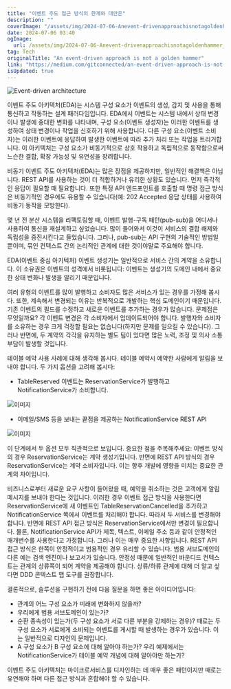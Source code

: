 ```yaml
---
title: "이벤트 주도 접근 방식의 한계와 대안은"
description: ""
coverImage: "/assets/img/2024-07-06-Anevent-drivenapproachisnotagoldenhammer_0.png"
date: 2024-07-06 03:40
ogImage: 
  url: /assets/img/2024-07-06-Anevent-drivenapproachisnotagoldenhammer_0.png
tag: Tech
originalTitle: "An event-driven approach is not a golden hammer"
link: "https://medium.com/gitconnected/an-event-driven-approach-is-not-a-golden-hammer-b1b9265ec7d6"
isUpdated: true
---
```






![Event-driven architecture](/assets/img/2024-07-06-Anevent-drivenapproachisnotagoldenhammer_0.png)

이벤트 주도 아키텍처(EDA)는 시스템 구성 요소가 이벤트의 생성, 감지 및 사용을 통해 통신하고 작동하는 설계 패러다임입니다. EDA에서 이벤트는 시스템 내에서 상태 변경이나 발생에 중대한 변화를 나타내며, 구성 요소(이벤트 생성자)는 이러한 이벤트를 생성하여 상태 변경이나 작업을 신호하기 위해 사용합니다. 다른 구성 요소(이벤트 소비자)는 이러한 이벤트에 응답하여 발생한 이벤트에 따라 추가 처리 또는 작업을 트리거합니다. 이 아키텍처는 구성 요소가 비동기적으로 상호 작용하고 독립적으로 동작함으로써 느슨한 결합, 확장 가능성 및 유연성을 장려합니다.

비동기 이벤트 주도 아키텍처(EDA)는 많은 장점을 제공하지만, 일반적인 해결책은 아닙니다. REST API를 사용하는 것이 더 적합하거나 유리한 상황도 있습니다. 먼저 즉각적인 응답이 필요할 때 필요합니다. 또한 특정 API 엔드포인트를 호출할 때 명령 접근 방식은 비동기적인 경우에도 유용할 수 있습니다(예: 202 Accepted 응답 상태를 사용하여 비동기 동작을 모방한다).

몇 년 전 분산 시스템을 리팩토링할 때, 이벤트 발행-구독 패턴(pub-sub)을 어디서나 사용하여 통신을 재설계하고 싶었습니다. 많이 들어와서 이것이 서비스의 결합 해제와 독립성을 증진시킨다고 들었습니다. 그러나, pub-sub는 API 구현의 기술적인 방법일 뿐이며, 묶인 컨텍스트 간의 논리적인 관계에 대한 것이야말로 주요해야 합니다.

<div class="content-ad"></div>

EDA(이벤트 중심 아키텍처) 이벤트 생성기는 일반적으로 서비스 간의 계약을 소유합니다. 이 소유권은 이벤트의 성격에서 비롯됩니다: 이벤트는 생성기의 도메인 내에서 중요한 상태 변화나 발생을 알리기 때문입니다.

여러 유형의 이벤트를 많이 발행하고 소비자도 많은 서비스가 있는 경우를 가정해 봅시다. 또한, 계속해서 변경되는 이유는 반복적으로 개발하는 핵심 도메인이기 때문입니다. 기존 이벤트의 필드를 수정하고 새로운 이벤트를 추가하는 경우가 많습니다. 문제점은 무엇일까요? 각 이벤트 변경은 각 소비자에서 업데이트되어야 합니다. 발행자와 소비자를 소유하는 경우 크게 걱정할 필요는 없습니다(하지만 문제를 일으킬 수 있습니다). 그러나 반면에, 두 계약의 각각을 유지하는 별도 팀이 있다면 많은 노력, 조정 및 의사 소통 부담이 발생할 것입니다.

테이블 예약 사용 사례에 대해 생각해 봅시다. 테이블 예약시 예약한 사람에게 알림을 보내야 합니다. 두 가지 옵션을 고려해 봅시다:

- TableReserved 이벤트는 ReservationService가 발행하고 NotificationService가 소비합니다.

<div class="content-ad"></div>


![이미지](/assets/img/2024-07-06-Anevent-drivenapproachisnotagoldenhammer_1.png)

- 이메일/SMS 등을 보내는 끝점을 제공하는 NotificationService REST API

![이미지](/assets/img/2024-07-06-Anevent-drivenapproachisnotagoldenhammer_2.png)

이 단계에서 두 옵션 모두 직관적으로 보입니다. 중요한 점을 주목해주세요: 이벤트 방식의 경우 ReservationService는 계약 생성기입니다. 반면에 REST API 방식의 경우 ReservationService는 계약 소비자입니다. 이는 향후 개발에 영향을 미치는 중요한 관계의 차이입니다.


<div class="content-ad"></div>

비즈니스로부터 새로운 요구 사항이 들어왔을 때, 예약을 취소하는 것은 고객에게 알림 메시지를 보내야 한다는 것입니다. 이러한 경우 이벤트 접근 방식을 사용한다면 ReservationService에 새 이벤트인 TableReservationCancelled을 추가하고 NotificationService 쪽에서 이벤트를 처리해야 합니다. 따라서 두 서비스를 변경해야 합니다. 반면에 REST API 접근 방식은 ReservationService에서만 변경이 필요합니다. 물론, NotificationService API가 제목, 텍스트, 이메일 주소 등과 같이 안정적인 매개변수를 사용한다고 가정합니다. 그러나 이는 매우 중요한 사항입니다. REST API 접근 방식은 한쪽이 안정적이고 범용적인 경우 유리할 수 있습니다. 범용 서브도메인의 다른 예는 검색 엔진이나 보고서가 있습니다. 안정성 때문에 일반적인 바운디드 컨텍스트는 관계의 상류쪽이 되어 계약을 제공해야 합니다. 상류/하류 관계에 대해 더 알고 싶다면 DDD 콘텍스트 맵 도구를 권장합니다.

결론적으로, 솔루션을 구현하기 전에 다음 질문을 하면 좋은 아이디어입니다:

- 관계의 어느 구성 요소가 미래에 변화하지 않을까?
- 우리에게 범용 서브도메인이 있는가?
- 순환 종속성이 있는가(두 구성 요소가 서로 다른 부분을 강제하는 경우)? 때로는 두 구성 요소가 서로에게 소비되는 이벤트를 게시할 때 발생하는 경우가 있습니다. 이는 일반적으로 디자인의 문제입니다.
- A 구성 요소가 B 구성 요소에 대해 알아야 하는가? 우리 예제에서는 NotificationService가 테이블 예약 개념에 대해 알아야만 하는가?

이벤트 주도 아키텍처는 마이크로서비스를 디자인하는 데 매우 좋은 패턴이지만 때로는 유연해야 하며 다른 접근 방식과 혼합해야 할 수 있습니다.